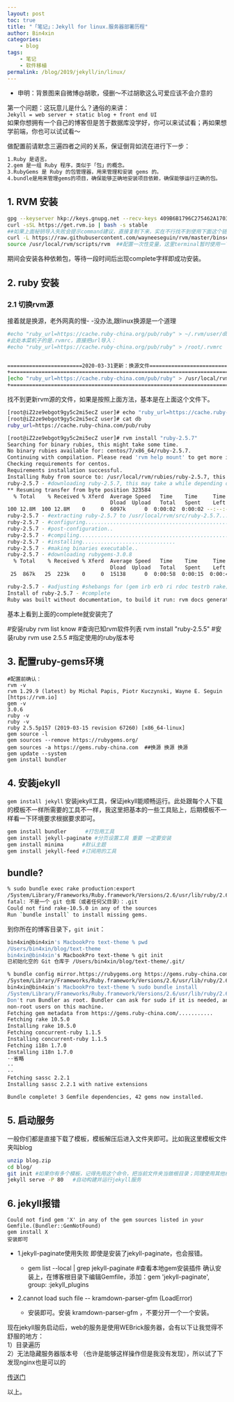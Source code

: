 ```yaml
---
layout: post
toc: true
title: "「笔记」：Jekyll for linux.服务器部署历程"
author: Bin4xin
categories:
    - blog
tags:
    - 笔记
    - 软件移植
permalink: /blog/2019/jekyll/in/linux/
---
```


* 申明：背景图来自微博@胡歌，侵删～不过胡歌这么可爱应该不会介意的

第一个问题：这玩意儿是什么？通俗的来讲：<br>
`Jekyll = web server + static blog + front end UI`<br>
如果你想拥有一个自己的博客但是苦于数据库没学好，你可以来试试看；再如果想学前端，你也可以试试看～

做配置前请默念三遍四者之间的关系，保证倒背如流在进行下一步：
```bash
1.Ruby 是语言。
2.gem 是一组 Ruby 程序，类似于「包」的概念。
3.RubyGems 是 Ruby 的包管理器，用来管理和安装 gems 的。
4.bundle是用来管理gems的项目，确保能够正确地安装项目依赖，确保能够运行正确的包。
```

## 1. RVM 安装
```bash
gpg --keyserver hkp://keys.gnupg.net --recv-keys 409B6B1796C275462A1703113804BB82D39DC0E3
curl -sSL https://get.rvm.io | bash -s stable
##如果上面秘钥导入失败会提示command建议，直接复制下来，实在不行找不到使用下面这个链接下载。
curl -L https://raw.githubusercontent.com/wayneeseguin/rvm/master/binscripts/rvm-installer | bash -s stable
source /usr/local/rvm/scripts/rvm  ##配置一次性变量，这里terminal暂时使用一下。熟悉的朋友可以直接配进bashrc自启
```
期间会安装各种依赖包，等待一段时间后出现complete字样即成功安装。
## 2. ruby 安装
### 2.1 切换rvm源 
接着就是换源，老外网真的慢- -没办法,跟linux换源是一个道理
```bash
#echo "ruby_url=https://cache.ruby-china.org/pub/ruby" > ~/.rvm/user/db
#此处本菜机子的是.rvmrc，直接把url导入：
#echo "ruby_url=https://cache.ruby-china.org/pub/ruby" > /root/.rvmrc
```
```bash

========================2020-03-31更新：换源文件=================================
+==============================================================================+
|echo "ruby_url=https://cache.ruby-china.com/pub/ruby" > /usr/local/rvm/user/db|
+==============================================================================+
```
找不到更新rvm源的文件，如果是按照上面方法，基本是在上面这个文件下。

```bash
[root@iZ2ze9ebgot9gy5c2mi5ecZ user]# echo "ruby_url=https://cache.ruby-china.com/pub/ruby" > /usr/local/rvm/user/db
[root@iZ2ze9ebgot9gy5c2mi5ecZ user]# cat db
ruby_url=https://cache.ruby-china.com/pub/ruby

[root@iZ2ze9ebgot9gy5c2mi5ecZ user]# rvm install "ruby-2.5.7"
Searching for binary rubies, this might take some time.
No binary rubies available for: centos/7/x86_64/ruby-2.5.7.
Continuing with compilation. Please read 'rvm help mount' to get more information on binary rubies.
Checking requirements for centos.
Requirements installation successful.
Installing Ruby from source to: /usr/local/rvm/rubies/ruby-2.5.7, this may take a while depending on your cpu(s)...
ruby-2.5.7 - #downloading ruby-2.5.7, this may take a while depending on your connection...
** Resuming transfer from byte position 323584
  % Total    % Received % Xferd  Average Speed   Time    Time     Time  Current
                                 Dload  Upload   Total   Spent    Left  Speed
100 12.8M  100 12.8M    0     0  6097k      0  0:00:02  0:00:02 --:--:-- 6095k
ruby-2.5.7 - #extracting ruby-2.5.7 to /usr/local/rvm/src/ruby-2.5.7.....
ruby-2.5.7 - #configuring...................................................................
ruby-2.5.7 - #post-configuration..
ruby-2.5.7 - #compiling..................................................................................
ruby-2.5.7 - #installing..............................
ruby-2.5.7 - #making binaries executable..
ruby-2.5.7 - #downloading rubygems-3.0.8
  % Total    % Received % Xferd  Average Speed   Time    Time     Time  Current
                                 Dload  Upload   Total   Spent    Left  Speed
 25  867k   25  223k    0     0  15138      0  0:00:58  0:00:15  0:00:43 16300

ruby-2.5.7 - #adjusting #shebangs for (gem irb erb ri rdoc testrb rake).
Install of ruby-2.5.7 - #complete
Ruby was built without documentation, to build it run: rvm docs generate-ri
```
基本上看到上面的complete就安装完了

#安装ruby
rvm list know            #查询已知rvm软件列表
rvm install "ruby-2.5.5"   #安装ruby
rvm use 2.5.5          #指定使用的ruby版本号

## 3. 配置ruby-gems环境
```
#配置前确认：
rvm -v
rvm 1.29.9 (latest) by Michal Papis, Piotr Kuczynski, Wayne E. Seguin [https://rvm.io]
gem -v
3.0.6
ruby -v
ruby -v
ruby 2.5.5p157 (2019-03-15 revision 67260) [x86_64-linux]
gem source -l
gem sources --remove https://rubygems.org/
gem sources -a https://gems.ruby-china.com  ##换源 换源 换源
gem update --system
gem install bundler
```

## 4. 安装jekyll

`gem install jekyll`
安装jekyll工具，保证jekyll能顺畅运行。此处跟每个人下载的模板不一样所需要的工具不一样，我这里把基本的一些工具贴上，后期模板不一样看一下环境要求根据要求即可。
```bash
gem install bundler      #打包用工具
gem install jekyll-paginate #分页设置工具 重要 一定要安装
gem install minima      #默认主题
gem install jekyll-feed #订阅用的工具
```
## bundle?

```bash
% sudo bundle exec rake production:export
/System/Library/Frameworks/Ruby.framework/Versions/2.6/usr/lib/ruby/2.6.0/universal-darwin19/rbconfig.rb:229: warning: Insecure world writable dir /usr/local/sbin in PATH, mode 040777
fatal: 不是一个 git 仓库（或者任何父目录）：.git
Could not find rake-10.5.0 in any of the sources
Run `bundle install` to install missing gems.
```
到你所在的博客目录下，`git init`：
```bash
bin4xin@bin4xin's MacbookPro text-theme % pwd
/Users/bin4xin/blog/text-theme
bin4xin@bin4xin's MacbookPro text-theme % git init
已初始化空的 Git 仓库于 /Users/bin4xin/blog/text-theme/.git/
```

```bash
% bundle config mirror.https://rubygems.org https://gems.ruby-china.com
/System/Library/Frameworks/Ruby.framework/Versions/2.6/usr/lib/ruby/2.6.0/universal-darwin19/rbconfig.rb:229: warning: Insecure world writable dir /usr/local/sbin in PATH, mode 040777
bin4xin@bin4xin's MacbookPro text-theme % sudo bundle install                                                  
/System/Library/Frameworks/Ruby.framework/Versions/2.6/usr/lib/ruby/2.6.0/universal-darwin19/rbconfig.rb:229: warning: Insecure world writable dir /usr/local/sbin in PATH, mode 040777
Don't run Bundler as root. Bundler can ask for sudo if it is needed, and installing your bundle as root will break this application for all
non-root users on this machine.
Fetching gem metadata from https://gems.ruby-china.com/...........
Fetching rake 10.5.0
Installing rake 10.5.0
Fetching concurrent-ruby 1.1.5
Installing concurrent-ruby 1.1.5
Fetching i18n 1.7.0
Installing i18n 1.7.0
··省略
··
··
Fetching sassc 2.2.1
Installing sassc 2.2.1 with native extensions

Bundle complete! 3 Gemfile dependencies, 42 gems now installed.
```
## 5. 启动服务
一般你们都是直接下载了模板，模板解压后进入文件夹即可。比如我这里模板文件夹叫blog
```bash
unzip blog.zip
cd blog/
git init #如果你有多个模板，记得先用这个命令，把当前文件夹当做根目录；同理使用其他模板第一步输入这个命令
jekyll serve -P 80   #自动构建并运行jekyll服务
```
## 6. jekyll报错
```
Could not find gem 'X' in any of the gem sources listed in your Gemfile.(Bundler::GemNotFound)
gem install X
安装即可
```

- 1.jekyll-paginate使用失败 即使是安装了jekyll-paginate，也会报错。
	- gem list --local | grep jekyll-paginate #查看本地gem安装插件
确认安装上，在博客根目录下编辑Gemfile，添加：gem 'jekyll-paginate', group: :jekyll_plugins

- 2.cannot load such file -- kramdown-parser-gfm (LoadError)
	- 安装即可。安装 kramdown-parser-gfm ，不要分开一个一个安装。

现在jekyll服务启动后，web的服务是使用WEBrick服务器，会有以下让我觉得不舒服的地方：<br>
1）目录遍历<br>
2）无法隐藏服务器版本号
（也许是能够这样操作但是我没有发现），所以试了下发现nginx也是可以的<br>

[传送门](/blog/2019/nginx/with/jekyll-site/)

以上。
